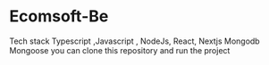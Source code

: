 # Ecomsoft-Be
Tech stack 
Typescript ,Javascript , NodeJs, React, Nextjs Mongodb Mongoose 
you can clone this repository and run the project 

